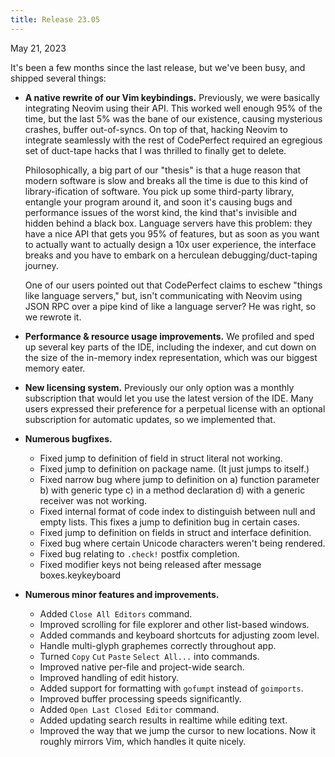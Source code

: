 ```yaml
---
title: Release 23.05
---
```


May 21, 2023

It's been a few months since the last release, but we've been busy, and shipped
several things:

- **A native rewrite of our Vim keybindings.** Previously, we were basically
  integrating Neovim using their API. This worked well enough 95% of the time,
  but the last 5% was the bane of our existence, causing mysterious crashes,
  buffer out-of-syncs. On top of that, hacking Neovim to integrate seamlessly
  with the rest of CodePerfect required an egregious set of duct-tape hacks that
  I was thrilled to finally get to delete.

  Philosophically, a big part of our "thesis" is that a huge reason that modern
  software is slow and breaks all the time is due to this kind of
  library-ification of software. You pick up some third-party library, entangle
  your program around it, and soon it's causing bugs and performance issues of
  the worst kind, the kind that's invisible and hidden behind a black box.
  Language servers have this problem: they have a nice API that gets you 95% of
  features, but as soon as you want to actually want to actually design a 10x
  user experience, the interface breaks and you have to embark on a herculean
  debugging/duct-taping journey.

  One of our users pointed out that CodePerfect claims to eschew "things like
  language servers," but, isn't communicating with Neovim using JSON RPC over a
  pipe kind of like a language server? He was right, so we rewrote it.

- **Performance & resource usage improvements.** We profiled and sped up several
  key parts of the IDE, including the indexer, and cut down on the size of the
  in-memory index representation, which was our biggest memory eater.

- **New licensing system.** Previously our only option was a monthly
  subscription that would let you use the latest version of the IDE. Many users
  expressed their preference for a perpetual license with an optional
  subscription for automatic updates, so we implemented that.

- **Numerous bugfixes.**

  - Fixed jump to definition of field in struct literal not working.
  - Fixed jump to definition on package name. (It just jumps to itself.)
  - Fixed narrow bug where jump to definition on a) function parameter b) with
    generic type c) in a method declaration d) with a generic receiver was not
    working.
  - Fixed internal format of code index to distinguish between null and empty
    lists. This fixes a jump to definition bug in certain cases.
  - Fixed jump to definition on fields in struct and interface definition.
  - Fixed bug where certain Unicode characters weren't being rendered.
  - Fixed bug relating to `.check!` postfix completion.
  - Fixed modifier keys not being released after message boxes.keykeyboard

- **Numerous minor features and improvements.**

  - Added `Close All Editors` command.
  - Improved scrolling for file explorer and other list-based windows.
  - Added commands and keyboard shortcuts for adjusting zoom level.
  - Handle multi-glyph graphemes correctly throughout app.
  - Turned `Copy` `Cut` `Paste` `Select All...` into commands.
  - Improved native per-file and project-wide search.
  - Improved handling of edit history.
  - Added support for formatting with `gofumpt` instead of `goimports`.
  - Improved buffer processing speeds significantly.
  - Added `Open Last Closed Editor` command.
  - Added updating search results in realtime while editing text.
  - Improved the way that we jump the cursor to new locations. Now it roughly
    mirrors Vim, which handles it quite nicely.
